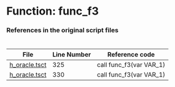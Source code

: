 # Function: func_f3
### References in the original script files

#

| File | Line Number | Reference code |
| --- | --- | --- |
| [h_oracle.tsct](../../../out/h_oracle.tsct#L325) | 325 | call func_f3(var VAR_1) |
| [h_oracle.tsct](../../../out/h_oracle.tsct#L330) | 330 | call func_f3(var VAR_1) |
